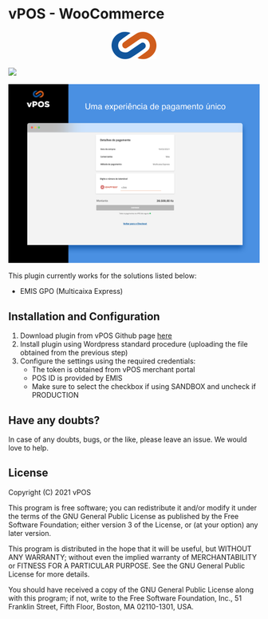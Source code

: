 # vPOS - WooCommerce

<p align="center"><a href="#"><img src="https://github.com/v-pos/vpos-woocommerce/blob/main/.wordpress-org/vpos-logo.png" alt="vPOS"></a></p>

[![](https://img.shields.io/badge/vPOS-OpenSource-blue.svg)](https://www.vpos.ao)

<p align="center"><a href="#"><img src="https://github.com/v-pos/vpos-woocommerce/blob/main/.wordpress-org/screenshot-3-0.5x.png" alt="vPOS"></a></p>

This plugin currently works for the solutions listed below:

- EMIS GPO (Multicaixa Express)

## Installation and Configuration

1. Download plugin from vPOS Github page [here](https://github.com/v-pos/vpos-woocommerce)
2. Install plugin using Wordpress standard procedure (uploading the file obtained from the previous step)
3. Configure the settings using the required credentials:
    - The token is obtained from vPOS merchant portal
    - POS ID is provided by EMIS
    - Make sure to select the checkbox if using SANDBOX and uncheck if PRODUCTION

## Have any doubts?

In case of any doubts, bugs, or the like, please leave an issue. We would love to help.

## License

Copyright (C) 2021  vPOS

This program is free software; you can redistribute it and/or
modify it under the terms of the GNU General Public License
as published by the Free Software Foundation; either version 3
of the License, or (at your option) any later version.

This program is distributed in the hope that it will be useful,
but WITHOUT ANY WARRANTY; without even the implied warranty of
MERCHANTABILITY or FITNESS FOR A PARTICULAR PURPOSE.  See the
GNU General Public License for more details.

You should have received a copy of the GNU General Public License
along with this program; if not, write to the Free Software
Foundation, Inc., 51 Franklin Street, Fifth Floor, Boston, MA  02110-1301, USA.
